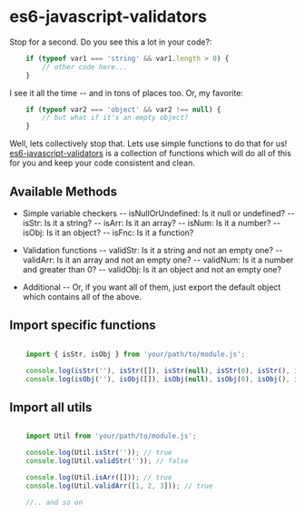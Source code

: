 # es6-javascript-validators #

Stop for a second. Do you see this a lot in your code?:

```js
	if (typeof var1 === 'string' && var1.length > 0) {
		// other code here...
	}
```

I see it all the time -- and in tons of places too. Or, my favorite:

```js
	if (typeof var2 === 'object' && var2 !== null) {
		// but what if it's an empty object?
	}
```

Well, lets collectively stop that. Lets use simple functions to do that for us! [es6-javascript-validators](https://github.com/tsteuwer/es6-javascript-validators) is a collection of functions which will do all of this for you and keep your code consistent and clean.

## Available Methods ##
- Simple variable checkers
-- isNullOrUndefined: Is it null or undefined?
-- isStr: Is it a string?
-- isArr: Is it an array?
-- isNum: Is it a number?
-- isObj: Is it an object?
-- isFnc: Is it a function?

- Validation functions
-- validStr: Is it a string and not an empty one?
-- validArr: Is it an array and not an empty one?
-- validNum: Is it a number and greater than 0?
-- validObj: Is it an object and not an empty one?

- Additional
-- Or, if you want all of them, just export the default object which contains all of the above.

## Import specific functions ##
```js

	import { isStr, isObj } from 'your/path/to/module.js';

	console.log(isStr(''), isStr([]), isStr(null), isStr(0), isStr(), isStr({})); // logs: true, false, false, false, false, false
	console.log(isObj(''), isObj([]), isObj(null), isObj(0), isObj(), isObj({})); // logs: false, false, false, false, false, true
```

## Import all utils ##
```js

	import Util from 'your/path/to/module.js';

	console.log(Util.isStr('')); // true
	console.log(Util.validStr('')); // false

	console.log(Util.isArr([])); // true
	console.log(Util.validArr([1, 2, 3])); // true

	//.. and so on
```
